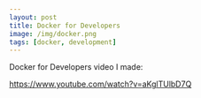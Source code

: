 ```yaml
---
layout: post
title: Docker for Developers
image: /img/docker.png
tags: [docker, development]
---
```


Docker for Developers video I made:

https://www.youtube.com/watch?v=aKglTUlbD7Q

